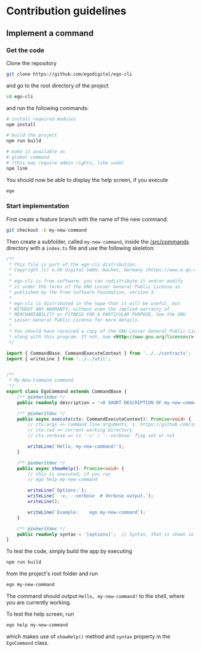 # Contribution guidelines

## Implement a command

### Get the code

Clone the repository

```bash
git clone https://github.com/egodigital/ego-cli
```

and go to the root directory of the project

```bash
cd ego-cli
```

and run the following commands:

```bash
# install required modules
npm install

# build the project
npm run build

# make it available as
# global command
# (this may require admin rights, like sudo)
npm link
```

You should now be able to display the help screen, if you execute

```bash
ego
```

### Start implementation

First create a feature branch with the name of the new command:

```bash
git checkout -b my-new-command
```

Then create a subfolder, called `my-new-command`, inside the [/src/commands](./src/commands) directory with a `index.ts` file and use the following skeleton:

```typescript
/**
 * This file is part of the ego-cli distribution.
 * Copyright (c) e.GO Digital GmbH, Aachen, Germany (https://www.e-go-digital.com/)
 *
 * ego-cli is free software: you can redistribute it and/or modify
 * it under the terms of the GNU Lesser General Public License as
 * published by the Free Software Foundation, version 3.
 *
 * ego-cli is distributed in the hope that it will be useful, but
 * WITHOUT ANY WARRANTY; without even the implied warranty of
 * MERCHANTABILITY or FITNESS FOR A PARTICULAR PURPOSE. See the GNU
 * Lesser General Public License for more details.
 *
 * You should have received a copy of the GNU Lesser General Public License
 * along with this program. If not, see <http://www.gnu.org/licenses/>.
 */

import { CommandBase, CommandExecuteContext } from '../../contracts';
import { writeLine } from '../../util';


/**
 * My-New-Command command
 */
export class EgoCommand extends CommandBase {
    /** @inheritdoc */
    public readonly description = '<A SHORT DESCRIPTION OF my-new-command>.';

    /** @inheritdoc */
    public async execute(ctx: CommandExecuteContext): Promise<void> {
        // ctx.args => command line arguments, s. https://github.com/substack/minimist
        // ctx.cwd => current working directory
        // ctx.verbose => is '-v' / '--verbose' flag set or not

        writeLine('Hello, my-new-command!');
    }

    /** @inheritdoc */
    public async showHelp(): Promise<void> {
        // this is executed, if you run
        // ego help my-new-command

        writeLine(`Options:`);
        writeLine(` -v, --verbose  # Verbose output.`);
        writeLine();

        writeLine(`Example:    ego my-new-command`);
    }

    /** @inheritdoc */
    public readonly syntax = '[options]';  // Syntax, that is shown in help screen
}
```

To test the code, simply build the app by executing

```bash
npm run build
```

from the project's root folder and run

```bash
ego my-new-command
```

The command should output `Hello, my-new-command!` to the shell, where you are currently working.

To test the help screen, run

```bash
ego help my-new-command
```

which makes use of `showHelp()` method and `syntax` property in the `EgoCommand` class.
